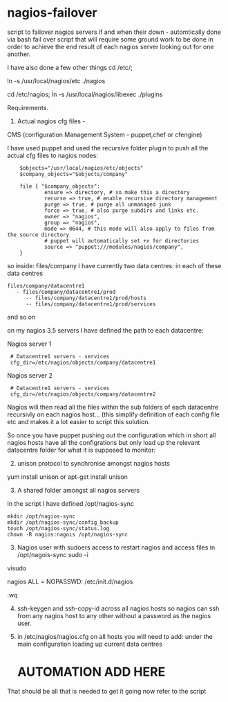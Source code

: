 nagios-failover
===============

script to failover  nagios servers if and when their down - automtically done via bash fail over script that will require some ground work to be done in order to achieve the end result of each nagios server looking out for one another.
 

I have also done a few other things
cd /etc/;

ln -s /usr/local/nagios/etc  ./nagios

cd /etc/nagios;
ln -s  /usr/local/nagios/libexec ./plugins


Requirements. 

1. Actual nagios cfg files - 

CMS (configuration Management System - puppet,chef or cfengine)

I have used puppet and used the recursive folder plugin to push all the actual cfg files to nagios nodes:

  
  
        $objects="/usr/local/nagios/etc/objects"
        $company_objects="$objects/company"

        file { "$company_objects":
                ensure => directory, # so make this a directory
                recurse => true, # enable recursive directory management
                purge => true, # purge all unmanaged junk
                force => true, # also purge subdirs and links etc.
                owner => "nagios",
                group => "nagios",
                mode => 0644, # this mode will also apply to files from the source directory
                # puppet will automatically set +x for directories
                source => "puppet:///modules/nagios/company",
        }


so inside:
files/company I have currently two data centres:
in each of these data centres

    files/company/datacentre1
       - files/company/datacentre1/prod
          -- files/company/datacentre1/prod/hosts
          -- files/company/datacentre1/prod/services

and so on


on my nagios 3.5 servers I have defined the path to each datacentre:

Nagios server 1

     # Datacentre1 servers - services
     cfg_dir=/etc/nagios/objects/company/datacentre1




Nagios server 2

     # Datacentre1 servers - services
     cfg_dir=/etc/nagios/objects/company/datacentre2


Nagios will then read all the files within the sub folders of each datacentre  recursivly on each nagios host... (this simplify definition of each config file etc and makes it a lot easier to script this solution.


So once you have puppet pushing out the configuration which in short all nagios hosts have all the configrations but only load up the relevant datacentre folder for what it is supposed to monitor:





2. unison protocol to synchronise amongst nagios hosts

yum install unison or apt-get install unison 


3.  A shared folder amongst all nagios servers

In the script I have defined /opt/nagios-sync

    mkdir /opt/nagios-sync
    mkdir /opt/nagios-sync/config_backup
    touch /opt/nagios-sync/status.log
    chown -R nagios:nagois /opt/nagios-sync



3. Nagios user with sudoers access to restart nagios and access files in /opt/nagois-sync
sudo -i 

visudo

nagios ALL = NOPASSWD: /etc/init.d/nagios

:wq


4. ssh-keygen and ssh-copy-id across all nagios hosts so nagios can ssh from any nagios host to any other without a password as the nagios user.





5. in /etc/nagios/nagios.cfg on all hosts you will need to add:
under the main configuration loading up current data centres

     # AUTOMATION ADD HERE





That should be all that is needed to get it going now refer to the script

